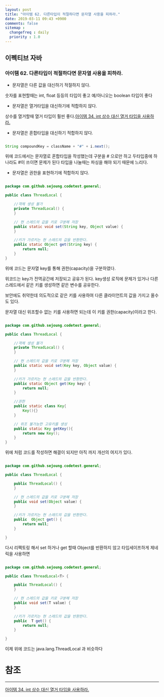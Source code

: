 ```yaml
---
layout: post
title: "아이템 62. 다른타입이 적절하다면 문자열 사용을 피하라."
date: 2019-03-11 09:43 +0900
comments: false
sitemap :
  changefreq : daily
  priority : 1.0
---
```

## 이펙티브 자바

### 아이템 62. 다른타입이 적절하다면 문자열 사용을 피하라.

* 문자열은 다른 값을 대신하기 적절하지 않다.

숫자를 표현할때는 int, float 등등의 타입이 좋고 예/아니오는 boolean 타입이 좋다

* 문자열은 열거타입을 대신하기에 적합하지 않다.

상수를 열거할때 열거 타입이 훨씬 좋다.[아이템 34. int 상수 대신 열거 타입을 사용하라.](https://sejoung.github.io/2019/01/Use_enums_instead_of_int_constants)

* 문자열은 혼합타입을 대신하기 적합하지 않다.

```java

String compoundKey = className + "#" + i.next();

```

위에 코드에서는 문자열로 혼합타입을 작성했는데 구분을 # 으로만 하고 두타입중에 하나라도 #이 쓰이면 문제가 된다 
타입을 나눌때는 파싱을 해야 되기 때문에 느리다.

* 문자열은 권한을 표현하기에 적합하지 않다.

```java

package com.github.sejoung.codetest.general;

public class ThreadLocal {

    //객체 생성 불가
    private ThreadLocal() {
    }

    // 현 스레드의 값을 키로 구분해 저장
    public static void set(String key, Object value) {
    }

    //키가 가르키는 현 스레드의 값을 반환한다.
    public static Object get(String key) {
        return null;
    }
}


```

위에 코드는 문자열 key를 통해 권한(capacity)을 구분하였다.

위코드는 key가 전역공간에 저장되고 공유가 된다. 
key생성 로직에 문제가 있거나 다른 스레드에서 같은 키를 생성하면 같은 변수를 공유한다.

보안에도 취약한데 의도적으로 같은 키를 사용하여 다른 클라이언트의 값을 가지고 올수도 있다.

문자열 대신 위조할수 없는 키를 사용하면 되는데 이 키를 권한(capacity)이라고 한다.


```java

package com.github.sejoung.codetest.general;

public class ThreadLocal {

    //객체 생성 불가
    private ThreadLocal() {
    }

    // 현 스레드의 값을 키로 구분해 저장
    public static void set(Key key, Object value) {
    }

    //키가 가르키는 현 스레드의 값을 반환한다.
    public static Object get(Key key) {
        return null;
    }

    //권한
    public static class Key{
        Key(){}
    }

    // 위조 불가능한 고유키를 생성
    public static Key getKey(){
        return new Key();
    }
}


```

위에 처럼 코드를 작성하면 해결이 되지만 아직 까지 개선의 여지가 있다.

```java

package com.github.sejoung.codetest.general;

public class ThreadLocal {

    public ThreadLocal() {
    }

    // 현 스레드의 값을 키로 구분해 저장
    public void set(Object value) {
    }

    //키가 가르키는 현 스레드의 값을 반환한다.
    public  Object get() {
        return null;
    }

}


```
다시 리팩토링 해서 set 하거나 get 할때 Object를 반환하지 않고 타입세이프하게 제네릭을 사용하면

```java

package com.github.sejoung.codetest.general;

public class ThreadLocal<T> {

    public ThreadLocal() {
    }

    // 현 스레드의 값을 키로 구분해 저장
    public void set(T value) {
    }

    //키가 가르키는 현 스레드의 값을 반환한다.
    public  T get() {
        return null;
    }

}

```

이제 위에 코드는 java.lang.ThreadLocal 과 비슷하다 


# 참조
-----
[아이템 34. int 상수 대신 열거 타입을 사용하라.](https://sejoung.github.io/2019/01/Use_enums_instead_of_int_constants)

